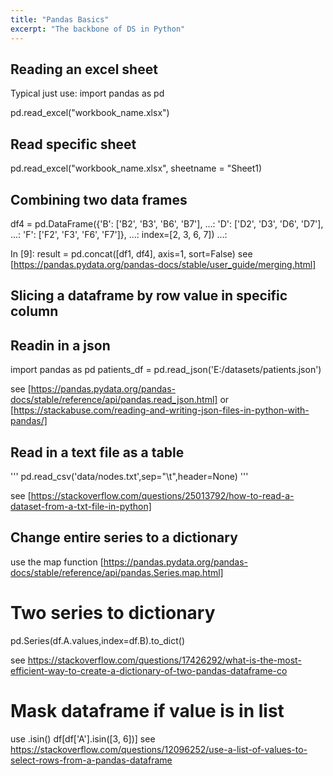 ```yaml
---
title: "Pandas Basics"
excerpt: "The backbone of DS in Python"
---
```


## Reading an excel sheet
Typical just use:
import pandas as pd

pd.read_excel("workbook_name.xlsx")

## Read specific sheet
pd.read_excel("workbook_name.xlsx", sheetname = "Sheet1)





## Combining two data frames
 df4 = pd.DataFrame({'B': ['B2', 'B3', 'B6', 'B7'],
   ...:                     'D': ['D2', 'D3', 'D6', 'D7'],
   ...:                     'F': ['F2', 'F3', 'F6', 'F7']},
   ...:                    index=[2, 3, 6, 7])
   ...:

In [9]: result = pd.concat([df1, df4], axis=1, sort=False)
see [https://pandas.pydata.org/pandas-docs/stable/user_guide/merging.html]


## Slicing a dataframe by row value in specific column




## Readin in a json


import pandas as pd
patients_df = pd.read_json('E:/datasets/patients.json')

see [https://pandas.pydata.org/pandas-docs/stable/reference/api/pandas.read_json.html] or [https://stackabuse.com/reading-and-writing-json-files-in-python-with-pandas/]


## Read in a text file as a table
''' pd.read_csv('data/nodes.txt',sep="\t",header=None) '''

see [https://stackoverflow.com/questions/25013792/how-to-read-a-dataset-from-a-txt-file-in-python]


## Change entire series to a dictionary
use the map function
[https://pandas.pydata.org/pandas-docs/stable/reference/api/pandas.Series.map.html]

# Two series to dictionary
pd.Series(df.A.values,index=df.B).to_dict()

see https://stackoverflow.com/questions/17426292/what-is-the-most-efficient-way-to-create-a-dictionary-of-two-pandas-dataframe-co

# Mask dataframe if value is in list
use .isin()
df[df['A'].isin([3, 6])]
see https://stackoverflow.com/questions/12096252/use-a-list-of-values-to-select-rows-from-a-pandas-dataframe
